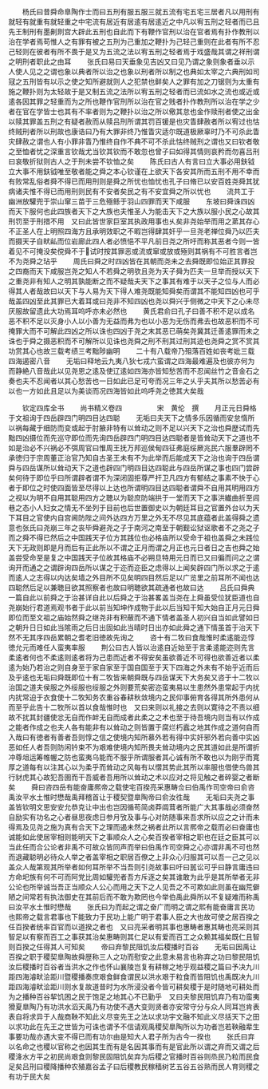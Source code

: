 <!-- { "loadSidebar": true } -->
　　杨氏曰昔舜命臯陶作士而曰五刑有服五服三就五流有宅五宅三居者凡以用刑有就轻有就重有就轻重之中宅流有居近有居逺有居逺近之中凡以宥五刑之轻者而已且先王制刑有墨劓剕宫大辟此五刑也自此而下有鞭作官刑以治在官者焉有扑作教刑以治在学者焉苟惟人之有罪有被之五刑为己重加之鞭扑为己轻己重则在此者有所不忍己轻则在彼者有所不畏于是又为五流之法以宥五刑之轻者焉于戏盛哉其谓之祥刑谓之明刑者职此之由耳
　　张氏曰易曰天垂象见吉凶又曰见乃谓之象则象者垂以示人使人见之之谓也象以典者所以治之也象以刑者所以制之也典如太宰之六典刑如司冦之五刑皆有以示之使之知所避就则人之犯禁也鲜矣人之罪有加之刀锯则为太重有施之鞭扑则为太轻故于是又制五流之法所以宥五刑之轻者而已流如水之流也或近或逺各因其罪之轻重而为之所也鞭作官刑所以治在官之贱者扑作教刑所以治在学之少者在官在学皆士也其有不率者则为之鞭扑以治之所以儆其怠也金作赎刑者使之出金以赎其罪盖五刑之有疑者赦而从赎吕刑所谓其罚百锾是也灾眚肆赦者所以宥过也怙终贼刑者所以刑故也康诰曰乃有大罪非终乃惟眚灾适尔既道极厥辜时乃不可杀此眚灾肆赦之谓也人有小罪非眚乃惟终自作不典不可不杀此怙终贼刑之谓也又曰钦者敬之至恤者忧之深重言钦哉尤当钦其钦而不敢忽也曾子曰如得其情则哀矜而勿喜吕刑曰哀敬折狱则古人之于刑未尝不钦恤之矣
　　陈氏曰古人有言曰立大事必用鈇钺立大事不用鈇钺唯至敬者能之舜之本心钦谨在上欲天下各安其所而五刑不用不幸而有败常乱俗者舜不得已而用刑则是舜之所忧也恤忧也孔子曰脩已以安百姓尧舜其犹病诸夫惟不得已而用刑则民有不安者矣民之有不安宜舜之所以忧也
　　流共工于幽洲放驩兜于崇山窜三苗于三危殛鲧于羽山四罪而天下咸服
　　东坡曰舜诛四凶而天下服何也此四族者天下之大族也夫惟圣人为能击天下之大族以服小民之心故其刑罚至于刑措不用　又曰此皆世家巨室其执政用事也乆矣非尧始举而用之苐其存心不正圣人在上明照四海方且承明效职之不暇岂得肆其奸乎一旦尧老禅位舜乃以匹夫而摄天子自畎畆而位岩廊此四人者必愤悒不平凡前日尧之所吁而称其恶者今则一皆着见不可掩没矣傥舜不于试时按其罪恶或流或窜或放或殛则其祸有不可胜言者岂不为尧舜之玷乎
　　周氏曰舜之时四凶皆在其朝而尧未之去舜既即位始正其罪投之四裔而天下咸服岂尧之知人不若舜之明欤且尧为天子舜为匹夫一旦举而授以天下之重尧非有知人之明其孰能断之而不疑哉夫天下之事其有难于以天子之位与人而必得其人者哉故曰以天下与人易为天下得人难尧既能知舜矣而谓其不能知四凶也可乎哉盖四凶至此其罪已大着耳或曰尧非不知四凶也尧以舜兴于侧微之中天下之心未尽厌服故留遗此大功焉耳呜呼亦未必然也
　　黄氏君俞曰孔子曰善不积不足以成名恶不积不足以灭身小人以小善为无益而弗为也以小恶为无伤而弗去也故恶积而不可掩罪大而不可解此四凶之所以诛也四凶于尧之末其恶已萌矣尧冀其迁善逺罪而未之诛也于舜之摄恶积而不可解所以见诛也尧舜之刑不刑其过刑其迹也尧舜之赏不赏其功赏其心也故三载考绩三考黜陟幽明
　　二十有八载帝乃殂落百姓如丧考妣三载四海遏密八音
　　无垢曰释地云九夷八狄七戎六蛮谓之四海最难遍及也彼亦何为而静絶八音哉此以见尧恩之逺及使辽逺如四海亦皆知愁苦而不忍闻丝竹之音金石之奏也夫不忍闻者以其心愁苦也一日如此已足可夸而况三年之乆乎夫其所以愁苦必有以也一方如此且足以为美谈而况四海皆如此呜呼尧之徳其大矣哉












　　钦定四库全书
　　尚书精义卷四　　　　　宋　黄伦　撰
　　月正元日舜格于文祖询于四岳辟四门明四目达四聪
　　无垢曰夫天下之情多乐因循而安怠惰所以祸每藏于细防而变或起于肘腋非特有以耸动之则不足以兴天下之治也舜歴试而先黜四凶摄位而先巡守即位而先询四岳辟四门明四目达四聪者是皆耸动天下之道也不如是治必不兴祸必不弭周官曰惟周王抚万邦巡侯甸四征弗庭绥厥兆民六服羣辟罔不承徳归于宗周董正治官乃知自古圣王未有不为此举而后能成天下之治也询于四岳谓舜与四岳谋所以耸动天下之道也辟四门明四目达四聪此与四岳所谋之事也四门尝辟矣何待于即位乎曰所谓辟者谓不为深闭固拒尊严扞卫凡四方有郁结之事素不快于心者于即位之时使四面皆至尽得以上达也所谓明四目达四聪者谓舜不自用其明用四方之视以为明不自用其聪用四方之聴以为聪庶防端拱于一堂而天下之事洪纎曲折至闾巷之态小人妇女之情无不坐列于目前也后世置御史以为朝廷耳目之官置外台以为天下耳目之官使内自宫阃防陛之间外达四方万里之外无不尽见其底蕴者此盖得舜之遗意也张氏曰尧崩三年之丧毕舜避尧之子于南河之南至于朝觐讼狱讴歌者不之尧之子而之舜不得已然后之中国践天子位方其践位也必格庙所以受命于祖也盖舜之未践位天下无政则即是月而后有正此所以不谓之正月而谓之月正也元日者日之吉也舜之始盖尝受命至是复之中国践天子位故其格庙不必朔旦特用元日而已又曰徧而问之之谓询开而通之之谓辟询四岳所以谋之于迩而迩臣之虑得以上闻矣辟四门所以求之于逺而逺人之志得以内达矣墙之外目所不见矣明四目然后足以广览里之前耳所不闻也达四聪然后足以兼聴目欲其照察者也故曰明聴欲其疏通者也故曰达
　　吕氏曰舜典一篇自此以前舜之于治甚详自此以后舜之于治甚畧盖当尧在上舜虽受位犹臣道也自尧崩始行君道焉观书者于此以前当知坤作成物于此以后当知干知大始自正月元日舜即位而至文祖之庙始然舜之继尧非有积蔽而不通下情者盖圣人初兴自当如此譬如日之朝升日日如此当隂雨之后日出固如此当晴时日出亦如此舜之通下情虽首于治天下然不无其序四岳累朝之耆老旧徳故先询之
　　咨十有二牧曰食哉惟时柔逺能迩惇徳允元而难任人蛮夷率服
　　荆公曰古人皆以治逺自近始至于言柔逺能迩则先言柔逺者何也不柔逺则逺者将为己患而近者不得安矣虽欲善近不可得也欲善近者以柔逺为始乃若治之则自身至于家自家至于国自国至于天下四海之外未有不始乎近而后及乎逺也无垢曰舜既即位十有二牧皆来朝舜既与四岳谋天下大务矣又咨于十二牧以治国之道夫侯服之外绥服也绥服之外则要荒矣密迩蛮夷易以生患然外患常起于内扰内扰常迫于衣食使十二牧知务农重谷春耕秋敛境内之民仰事俯育各得其所外患何从而至乎此告十二牧所以首以食哉惟时也　又曰来则以礼接之去则以寛待之不责以细故不扰其封疆使忿无自而作衅无自而成者此柔之之术也至于待吾境内则当有以作成之能者作成之也夫人各有能非有以耸动之则皆置于腐烂朽蠧之地其作成之道何自而入哉曰有徳者有善者吾则惇之信之使境内知所慕外若有得中实奸邪外若向善中实凶恶如任人者吾则防闲钤束不为艰难使境内知所畏夫耸动境内之民其道如此是所谓折冲尊俎运筹帷幄之防也蛮夷乌能而不服乎所谓服者其心诚有所不敢也以为刚乎而寛厚之道每有以注其心以为柔乎而耸动之风每有以慴其势此其所以率服也借使鸟兽其行豺虎其心故犯吾圉而干吾威者吾用所以耸动之术以应对之将见触之者碎婴之者断矣
　　舜曰咨四岳有能奋庸熈帝之载使宅百揆亮采惠畴佥曰伯禹作司空帝曰俞咨禹汝平水土惟时懋哉禹拜稽首让于稷契暨臯陶帝曰俞汝徃哉
　　无垢曰夫尧之事盖皆钦明文思安安允恭克让中出也岂因循苟简卤莽阘茸者所能广大其事哉必须奋然自励实有功名之心者昼思夜虑日参月攷及事与心对防随事来吾求所以应之之计而未得焉及见尧之施为真有合天下之理而遏未然之祸者此所以言熈帝之载而必曰奋庸也诚能如此使居宰相则能明天下之事顺众人之心矣百揆者宰相之职也在廷之臣其可以当此任而合公论者非禹不可故众皆同声而举曰伯禹作司空舜之心亦谓非禹不可也然而退藏聪明必待众人举之者盖宰相之职居百僚之上非众心归服其可以吾一己之见以盖众人哉第观其所举者如何耳所举不当吾则引尧故事曰吁曰嚚讼可乎曰静言庸违曰方命圯族有何不可而阿党比周如驩兜者吾方斥逐之矣其谁敢为此乎是其所举者无非公论也所举诚当吾正当顺众人公心而用之天下之人见吾之不可欺如此则虽在幽荒僻陋之间常若有执法御史在其前后而不敢为欺罔也今举伯禹此舜所以不复疑难而称禹曰汝平水土惟时懋哉
　　张氏曰为而起之谓之奋广而明之谓之熙有能奋庸言民功也熙帝之载言君事也下能致力于民功上能广明于君事人臣之大也故可使之居百揆之任百揆者统率百官而以道揆之者也　又曰亮采者明其事也惠畴者惠其畴也亮采则其智足以有察而百工之事获其治矣惠畴则其仁足以有爱而百工之众赖其福矣既仁且智则百揆之任得其人可知矣
　　帝曰弃黎民阻饥汝后稷播时百谷
　　无垢曰因禹让百揆之职于稷契臯陶故舜歴称三人之功而慰安之此意未易言也称弃之功曰黎民阻饥汝后稷播时百谷者当洪水之作也怀山襄陵岂复有耕稼之地乎观益稷之篇曰予决九川距四海濬畎浍距川暨稷播奏庶艰食鲜食谓民以洪水艰于粒食而皆阻饥也禹既决九川距四海濬畎浍距川则水复故道昔时为水所浸没者今皆可耕矣稷于是时随地可耕处而为之播种百谷挈饥困之民于饱足之地其心不已勤乎　又曰夫黎民阻饥弃乃有功蛮夷猾夏臯陶乃有功洪水滔天禹乃有功使不遇大变则贤者亦安常守分与众人同耳岂肯表表自将求异于人哉商鞅不知此义尽变先王之法以求功宇文融不知此义尽括天下之田以求功此在先王之世皆为可诛也谓予不信请观禹稷契臯陶所以为功者岂若鞅融辈生事要功哉亦遇大变不得已而有功尔由是知大人君子所为古今一揆也
　　张氏曰弃以名命之也稷以官称之也因其生而有是名因其事而有是官此所以谓之弃而又谓之后稷洚水方平之初民尚艰食则黎民固阻饥矣弃为后稷之官播时百谷则烝民乃粒而民食足矣吕刑曰稷降播种农殖嘉谷孟子曰后稷教民稼穑树艺五谷五谷熟而民人育则稷之有功于民大矣
